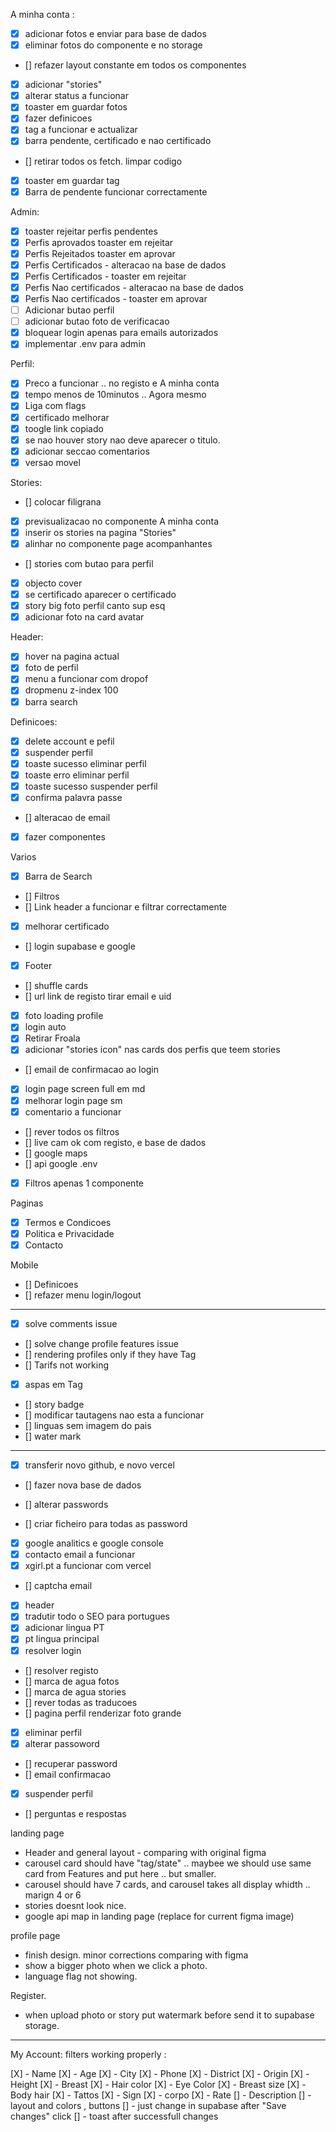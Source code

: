 A minha conta :

- [x] adicionar fotos e enviar para base de dados
- [x] eliminar fotos do componente e no storage
- [] refazer layout constante em todos os componentes
- [x] adicionar "stories"
- [x] alterar status a funcionar
- [x] toaster em guardar fotos
- [x] fazer definicoes
- [x] tag a funcionar e actualizar
- [x] barra pendente, certificado e nao certificado
- [] retirar todos os fetch. limpar codigo
- [x] toaster em guardar tag
- [x] Barra de pendente funcionar correctamente

Admin:

- [x] toaster rejeitar perfis pendentes
- [x] Perfis aprovados toaster em rejeitar
- [x] Perfis Rejeitados toaster em aprovar
- [x] Perfis Certificados - alteracao na base de dados
- [x] Perfis Certificados - toaster em rejeitar
- [x] Perfis Nao certificados - alteracao na base de dados
- [x] Perfis Nao certificados - toaster em aprovar
- [ ] Adicionar butao perfil
- [ ] adicionar butao foto de verificacao
- [x] bloquear login apenas para emails autorizados
- [x] implementar .env para admin

Perfil:

- [x] Preco a funcionar .. no registo e A minha conta
- [x] tempo menos de 10minutos .. Agora mesmo
- [x] Liga com flags
- [x] certificado melhorar
- [x] toogle link copiado
- [x] se nao houver story nao deve aparecer o titulo.
- [x] adicionar seccao comentarios
- [x] versao movel

Stories:

- [] colocar filigrana
- [x] previsualizacao no componente A minha conta
- [x] inserir os stories na pagina "Stories"
- [x] alinhar no componente page acompanhantes
- [] stories com butao para perfil
- [x] objecto cover
- [x] se certificado aparecer o certificado
- [x] story big foto perfil canto sup esq
- [x] adicionar foto na card avatar

Header:

- [x] hover na pagina actual
- [x] foto de perfil
- [x] menu a funcionar com dropof
- [x] dropmenu z-index 100
- [x] barra search

Definicoes:

- [x] delete account e pefil
- [x] suspender perfil
- [x] toaste sucesso eliminar perfil
- [x] toaste erro eliminar perfil
- [x] toaste sucesso suspender perfil
- [x] confirma palavra passe
- [] alteracao de email
- [x] fazer componentes

Varios

- [x] Barra de Search
- [] Filtros
- [] Link header a funcionar e filtrar correctamente
- [x] melhorar certificado
- [] login supabase e google
- [x] Footer
- [] shuffle cards
- [] url link de registo tirar email e uid
- [x] foto loading profile
- [x] login auto
- [x] Retirar Froala
- [x] adicionar "stories icon" nas cards dos perfis que teem stories
- [] email de confirmacao ao login
- [x] login page screen full em md
- [x] melhorar login page sm
- [x] comentario a funcionar
- [] rever todos os filtros
- [] live cam ok com registo, e base de dados
- [] google maps
- [] api google .env
- [x] Filtros apenas 1 componente

Paginas

- [x] Termos e Condicoes
- [x] Politica e Privacidade
- [x] Contacto

Mobile

- [] Definicoes
- [] refazer menu login/logout

---

- [x] solve comments issue
- [] solve change profile features issue
- [] rendering profiles only if they have Tag
- [] Tarifs not working
- [X] aspas em Tag
- [] story badge
- [] modificar tautagens nao esta a funcionar
- [] linguas sem imagem do pais
- [] water mark

---

- [x] transferir novo github, e novo vercel
- [] fazer nova base de dados

- [] alterar passwords
- [] criar ficheiro para todas as password

- [x] google analitics e google console
- [x] contacto email a funcionar
- [x] xgirl.pt a funcionar com vercel
- [] captcha email
- [x] header
- [x] tradutir todo o SEO para portugues
- [x] adicionar lingua PT
- [x] pt lingua principal
- [x] resolver login
- [] resolver registo
- [] marca de agua fotos
- [] marca de agua stories
- [] rever todas as traducoes
- [] pagina perfil renderizar foto grande
- [x] eliminar perfil
- [x] alterar passoword
- [] recuperar password
- [] email confirmacao
- [x] suspender perfil
- [] perguntas e respostas

landing page
- Header and general layout  - comparing with original figma 
- carousel card should have "tag/state" .. maybee we should use same card from Features and put here .. but smaller. 
- carousel should have 7 cards, and carousel takes all display whidth .. marign 4 or 6 
- stories doesnt look nice. 
- google api map in landing page (replace for current figma image)

profile page
- finish design. minor corrections comparing with figma
- show a bigger photo when we click a photo. 
- language flag not showing. 

Register.
- when upload photo or story put watermark before send it to supabase storage. 






--------

My Account: 
filters working properly : 

[X] - Name 
[X] - Age
[X] - City
[X] - Phone
[X] - District
[X] - Origin 
[X] - Height
[X] - Breast
[X] - Hair color 
[X] - Eye Color
[X] - Breast size
[X] - Body hair
[X] - Tattos 
[X] - Sign
[X] - corpo
[X] - Rate
[] - Description
[] - layout and colors , buttons
[] - just change in supabase after "Save changes" click
[] - toast after successfull changes 
